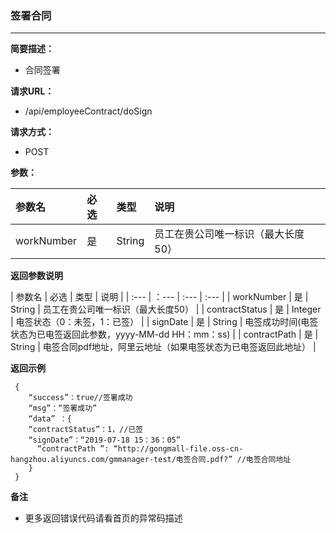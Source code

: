 ### 签署合同

---

**简要描述：**

* 合同签署

**请求URL：**

* /api/employeeContract/doSign

**请求方式：**

* POST

**参数：**

| 参数名 | 必选 | 类型 | 说明 |
| :--- | :--- | :--- | :--- |
| workNumber | 是 | String | 员工在贵公司唯一标识（最大长度50） |

**返回参数说明**

| 参数名 | 必选 | 类型 | 说明 |
| :--- | ：--- | :--- | :--- |
| workNumber | 是 | String | 员工在贵公司唯一标识（最大长度50） |
| contractStatus | 是 | Integer | 电签状态（0：未签，1：已签） |
| signDate | 是 | String | 电签成功时间(电签状态为已电签返回此参数，yyyy-MM-dd HH：mm：ss) |
| contractPath | 是 | String | 电签合同pdf地址，阿里云地址（如果电签状态为已电签返回此地址） |


**返回示例**

```
 {
    “success”：true//签署成功
    “msg”：“签署成功”  
    “data” ：{
    “contractStatus”：1，//已签
    “signDate”：“2019-07-18 15：36：05”
      “contractPath ”: “http://gongmall-file.oss-cn-hangzhou.aliyuncs.com/gmmanager-test/电签合同.pdf?” //电签合同地址 
    }
 }
```

**备注**

* 更多返回错误代码请看首页的异常码描述



